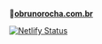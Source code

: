 **🚀<a href="https://www.obrunorocha.com.br/" target="_blank">obrunorocha.com.br</a>**

[![Netlify Status](https://api.netlify.com/api/v1/badges/2df4d620-5625-45a7-96c8-99cd43db1096/deploy-status)](https://app.netlify.com/sites/obrunorocha/deploys)